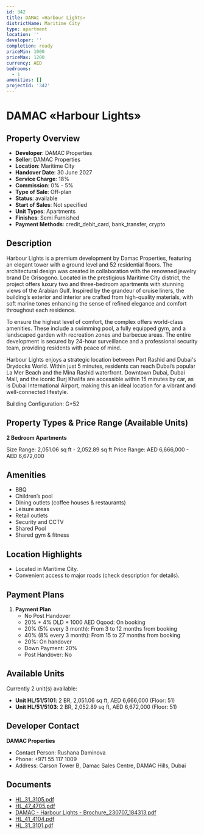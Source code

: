 ```yaml
---
id: 342
title: DAMAC «Harbour Lights»
districtName: Maritime City
type: apartment
location: ''
developer: ''
completion: ready
priceMin: 1000
priceMax: 1200
currency: AED
bedrooms:
  - 1
amenities: []
projectId: '342'
---
```


# DAMAC «Harbour Lights»

## Property Overview
- **Developer**: DAMAC Properties
- **Seller**: DAMAC Properties
- **Location**: Maritime City
- **Handover Date**: 30 June 2027
- **Service Charge**: 18%
- **Commission**: 0% - 5%
- **Type of Sale**: Off-plan
- **Status**: available
- **Start of Sales**: Not specified
- **Unit Types**: Apartments
- **Finishes**: Semi Furnished
- **Payment Methods**: credit_debit_card, bank_transfer, crypto

## Description
Harbour Lights is a premium development by Damac Properties, featuring an elegant tower with a ground level and 52 residential floors. The architectural design was created in collaboration with the renowned jewelry brand De Grisogono. Located in the prestigious Maritime City district, the project offers luxury two and three-bedroom apartments with stunning views of the Arabian Gulf. Inspired by the grandeur of cruise liners, the building’s exterior and interior are crafted from high-quality materials, with soft marine tones enhancing the sense of refined elegance and comfort throughout each residence.

To ensure the highest level of comfort, the complex offers world-class amenities. These include a swimming pool, a fully equipped gym, and a landscaped garden with recreation zones and barbecue areas. The entire development is secured by 24-hour surveillance and a professional security team, providing residents with peace of mind.

Harbour Lights enjoys a strategic location between Port Rashid and Dubai's Drydocks World. Within just 5 minutes, residents can reach Dubai’s popular La Mer Beach and the Mina Rashid waterfront. Downtown Dubai, Dubai Mall, and the iconic Burj Khalifa are accessible within 15 minutes by car, as is Dubai International Airport, making this an ideal location for a vibrant and well-connected lifestyle.

Building Configuration: G+52

## Property Types & Price Range (Available Units)
**2 Bedroom Apartments**

Size Range: 2,051.06 sq ft - 2,052.89 sq ft
Price Range: AED 6,666,000 - AED 6,672,000

## Amenities
- BBQ
- Children’s pool
- Dining outlets  (coffee houses & restaurants)
- Leisure areas
- Retail outlets
- Security and CCTV
- Shared Pool
- Shared gym & fitness

## Location Highlights
- Located in Maritime City.
- Convenient access to major roads (check description for details).

## Payment Plans
1. **Payment Plan**
   - No Post Handover
   - 20% + 4% DLD + 1000 AED Oqood: On booking
   - 20% (5% every 3 month): From 3 to 12 months from booking
   - 40% (8% every 3 month): From 15 to 27 months from booking
   - 20%: On handover
   - Down Payment: 20%
   - Post Handover: No

## Available Units
Currently 2 unit(s) available:
- **Unit HL/51/5101**: 2 BR, 2,051.06 sq ft, AED 6,666,000 (Floor: 51)
- **Unit HL/51/5103**: 2 BR, 2,052.89 sq ft, AED 6,672,000 (Floor: 51)

## Developer Contact
**DAMAC Properties**
- Contact Person: Rushana Daminova
- Phone: +971 55 117 1009
- Address: Carson Tower B, Damac Sales Centre, DAMAC Hills, Dubai

## Documents
- [HL_31_3105.pdf](https://cdn.geniemap.net/2023/07/12/f7BpmPcqASGRjVGsGHMMp3b1javtY5LOBpqlk5wJ.pdf)
- [HL_47_4705.pdf](https://cdn.geniemap.net/2023/09/05/5Hcn4qBu5pa6ttBqeBT5H4k3bLmlm9PK343vRgUR.pdf)
- [DAMAC - Harbour Lights - Brochure_230707_184313.pdf](https://cdn.geniemap.net/2023/07/12/l2gyNZrtnI471puzz5dZtngA2pwcROk9c5QpQ4ro.pdf)
- [HL_41_4104.pdf](https://cdn.geniemap.net/2023/07/12/1IGifz8lIN0B4Im9XODA1qwuhyJYBLf5TjvqqtKz.pdf)
- [HL_31_3101.pdf](https://cdn.geniemap.net/2023/07/12/oT00qHimkCZjzihUW1zbrXla8HMCdfZAdK9fVFGO.pdf)
